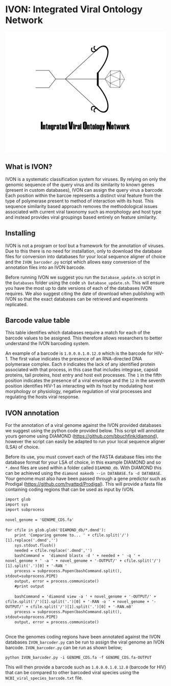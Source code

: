 # IVON: Integrated Viral Ontology Network


![alt text](https://raw.githubusercontent.com/thh32/IVON/master/IVON.jpg)



## What is IVON?
IVON is a systematic classification system for viruses. By relying on only the genomic sequence of the query virus and its similarity to known genes (present in custom databases), IVON can assign the query virus a barcode. Each position within the barcoe represents a distinct viral feature from the type of polymerase present to method of interaction with its host. This sequence similarity based approach removes the methodological issues associated with current viral taxonomy such as morphology and host type and instead provides viral groupings based entirely on feature similarity.

## Installing
IVON is not a program or tool but a framework for the annotation of viruses. Due to this there is no need for installation, only to download the database files for conversion into databases for your local sequence aligner of choice and the `IVON_barcoder.py` script which allows easy conversion of the annotation files into an IVON barcode.

Before running IVON we suggest you run the `Database_update.sh` script in the `Databases` folder using the code `sh Database_update.sh`. This will ensure you have the most up to date versions of each of the databases IVON requires. We also suggest citing the date of download when publishing with IVON so that the exact databases can be retrieved and experiments replicated.

## Barcode value table
This table identifies which databases require a match for each of the barcode values to be assigned. This therefore allows researchers to better understand the IVON barcoding system.

An example of a barcode is  `1.0.0.0.1.0.12.0` which is the barcode for HIV-1. The first value indicates the presence of an RNA-directed DNA polymerase complex. Each `0` indicates the lack of any identified protein associated with that process, in this case that includes integrase, capsid proteins, tail proteins, host entry and host exit processes. The `1` in the fifth position indicates the presence of a viral envelope and the `12` in the seventh position identifies HIV-1 as interacting with its hsot by modulating host morphology or physiology, negative regulation of viral processes and regulating the hosts viral response. 


## IVON annotation
For the annotation of a viral genome against the IVON provided databases we suggest using the python code provided below. This script will annotate yours genome using DIAMOND (https://github.com/bbuchfink/diamond), however the script can easily be adapted to run your local sequence aligner (LSA) of choice. 

Before its use, you must convert each of the FASTA database files into the database format for your LSA of choice, in this example DIAMOND and so `*.dmnd` files are used within a folder called `DIAMOND_db`. With DIAMOND this can be achieved using the `diamond makedb --in DATABASE.fa -d DATABASE`. Your genome must also have been passed through a gene predictor such as Prodigal (https://github.com/hyattpd/Prodigal). This will provide  a fasta file containing coding regions that can be used as input by IVON.


```
import glob
import sys
import subprocess

novel_genome = 'GENOME_CDS.fa'

for cfile in glob.glob('DIAMOND_db/*.dmnd'):
    print 'Comparing genome to... ' + cfile.split('/')[1].replace('.dmnd','')
    sys.stdout.flush()
    needed = cfile.replace('.dmnd','')
    bashCommand =  'diamond blastx -d ' + needed + ' -q ' + novel_genome + ' -a ' + novel_genome + '-OUTPUT/' + cfile.split('/')[1].split('.')[0] + '-RAN '
    process = subprocess.Popen(bashCommand.split(), stdout=subprocess.PIPE)
    output, error = process.communicate()
    #print output
    
    bashCommand = 'diamond view -a ' + novel_genome + '-OUTPUT/' + cfile.split('/')[1].split('.')[0] + '-RAN -o ' + novel_genome + '-OUTPUT/' + cfile.split('/')[1].split('.')[0] + '-RAN.m8'
    process = subprocess.Popen(bashCommand.split(), stdout=subprocess.PIPE)
    output, error = process.communicate()    
    
```        


Once the genomes coding regions have been annotated against the IVON databases `IVON_barcoder.py` can be run to assign the viral genome an IVON barcode. `IVON_barcoder.py` can be run as shown below;

```
python IVON_barcoder.py -i GENOME_CDS.fa -f GENOME_CDS.fa-OUTPUT

```

This will then provide a barcode such as `1.0.0.0.1.0.12.0` (barcode for HIV) that can be compared to other barcoded viral species using the `NCBI_viral_species_barcode.txt` file.
